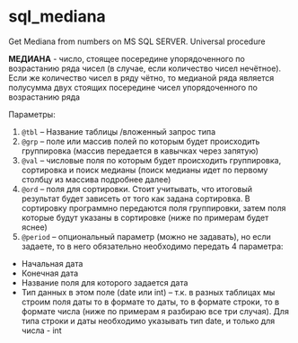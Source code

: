 # sql_mediana

Get Mediana from numbers on MS SQL SERVER. Universal procedure

**МЕДИАНА** - число, стоящее посередине упорядоченного по возрастанию ряда чисел (в случае, если количество чисел нечётное). 
Если же количество чисел в ряду		чётно, то медианой ряда является полусумма двух стоящих посередине чисел упорядоченного по возрастанию ряда

Параметры:
1.	`@tbl` – Название таблицы /вложенный запрос типа
2.	`@grp` – поле или массив полей по которым будет происходить группировка (массив передается в кавычках через запятую)
3.	`@val` – числовые поля по которым будет происходить группировка, сортировка и поиск медианы (поиск медианы идет по первому столбцу из массива подробнее далее)
4.	`@ord` – поля для сортировки. Стоит учитывать, что итоговый результат будет зависеть от того как задана сортировка. В сортировку программно передаются поля группировки, затем поля которые будут указаны в сортировке (ниже по примерам будет яснее)
5.	`@period` – опциональный параметр (можно не задавать), но если задаете, то в него обязательно необходимо передать 4 параметра:
*	Начальная дата
*	Конечная дата
*	Название поля для которого задается дата
*	Тип данных в этом поле (date или int) – т.к. в разных таблицах мы строим поля даты то в формате то даты, то в формате строки, то в формате числа (ниже по примерам я разбираю все три случая). Для типа строки и даты необходимо указывать тип date, и только для числа - int
